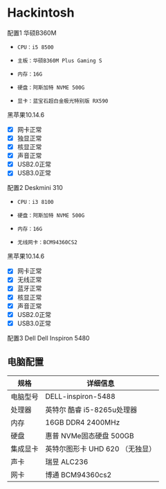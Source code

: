 # Hackintosh
配置1 华硕B360M
*     CPU：i5 8500
*     主板：华硕B360M Plus Gaming S
*     内存：16G
*     硬盘：阿斯加特 NVME 500G
*     显卡：蓝宝石超白金极光特别版 RX590

黑苹果10.14.6
* [x] 网卡正常
* [x] 独显正常
* [x] 核显正常
* [x] 声音正常
* [x] USB2.0正常
* [x] USB3.0正常

配置2 Deskmini 310
*     CPU：i3 8100
*     硬盘：阿斯加特 NVME 500G
*     内存：16G
*     无线网卡：BCM94360CS2

黑苹果10.14.6
* [x] 网卡正常
* [x] 无线正常
* [x] 蓝牙正常
* [x] 核显正常
* [x] 声音正常
* [x] USB2.0正常
* [x] USB3.0正常

配置3 Dell Dell Inspiron 5480
## 电脑配置

| 规格     | 详细信息                                     |
| -------- | ---------------------------------------- |
| 电脑型号 | DELL-inspiron-5488             |
| 处理器   | 英特尔 酷睿 i5-8265u处理器             |
| 内存     | 16GB  DDR4 2400MHz                 |
| 硬盘     | 惠普 NVMe固态硬盘 500GB                  |
| 集成显卡 | 英特尔图形卡 UHD 620  （无独显）                          |
| 声卡     | 瑞昱 ALC236                     |
| 网卡     | 博通 BCM94360cs2                             |

